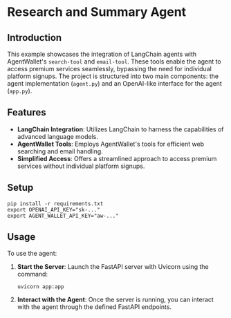 # Research and Summary Agent

## Introduction

This example showcases the integration of LangChain agents with AgentWallet's `search-tool` and `email-tool`. These tools enable the agent to access premium services seamlessly, bypassing the need for individual platform signups. The project is structured into two main components: the agent implementation (`agent.py`) and an OpenAI-like interface for the agent (`app.py`).

## Features

- **LangChain Integration**: Utilizes LangChain to harness the capabilities of advanced language models.
- **AgentWallet Tools**: Employs AgentWallet's tools for efficient web searching and email handling.
- **Simplified Access**: Offers a streamlined approach to access premium services without individual platform signups.

## Setup

```shell
pip install -r requirements.txt
export OPENAI_API_KEY="sk-..."
export AGENT_WALLET_API_KEY="aw-..."
```

## Usage

To use the agent:

1. **Start the Server**: Launch the FastAPI server with Uvicorn using the command:
   ```shell
   uvicorn app:app

2. **Interact with the Agent**: Once the server is running, you can interact with the agent through the defined FastAPI endpoints.